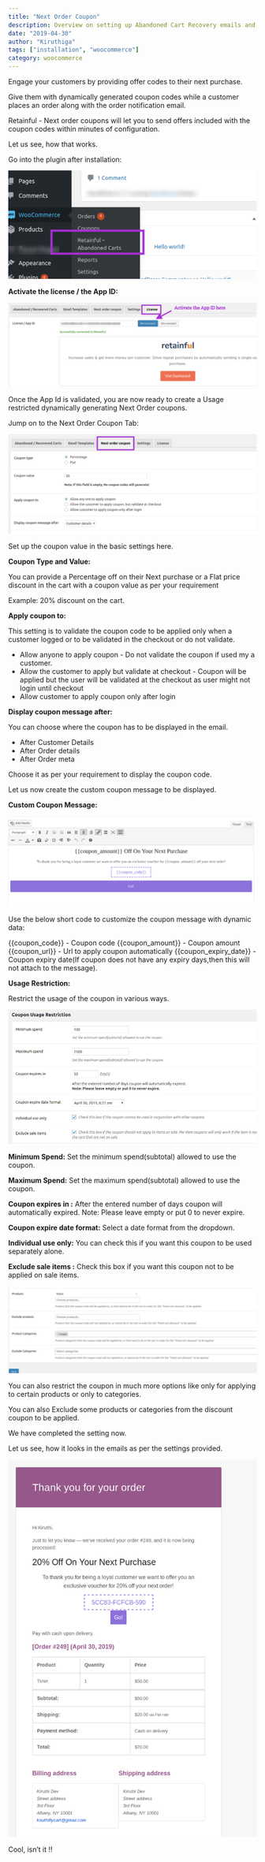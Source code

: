 ```yaml
---
title: "Next Order Coupon"
description: Overview on setting up Abandoned Cart Recovery emails and dashboard for reports on recovered carts
date: "2019-04-30"
author: "Kiruthiga"
tags: ["installation", "woocommerce"]
category: woocommerce
---
```


Engage your customers by providing offer codes to their next purchase.

Give them with dynamically generated coupon codes while a customer places an order along with the order notification email.

Retainful - Next order coupons will let you to send offers included with the coupon codes within minutes of configuration.

Let us see, how that works.

Go into the plugin after installation:

![AbondanedCarts](https://raw.githubusercontent.com/retainful/site-images/master/docs/NextorderCoupon/pluginInstallation.png)

**Activate the license / the App ID:**

![Activation](https://raw.githubusercontent.com/retainful/site-images/master/docs/NextorderCoupon/LicenceActivation.png)


Once the App Id is validated, you are now ready to create a Usage restricted dynamically generating Next Order coupons.

Jump on to the Next Order Coupon Tab:

![NextOrderCoupon](https://raw.githubusercontent.com/retainful/site-images/master/docs/NextorderCoupon/NextOrderCoupons.png)


Set up the coupon value in the basic settings here.

**Coupon Type and Value:**  

You can provide a Percentage off on their Next purchase or a Flat price discount in the cart with a coupon value as per your requirement 

Example:  20% discount on the cart.

**Apply coupon to:**

This setting is to validate the coupon code to be applied only when a customer logged or to be validated in the checkout or do not validate.

- Allow anyone to apply coupon - Do not validate the coupon if used my a customer.
- Allow the customer to apply but validate at checkout - Coupon will be applied but the user will be validated at the checkout as user might not login until checkout
- Allow customer to apply coupon only after login

**Display coupon message after:**

You can choose where the coupon has to be displayed in the email.

- After Customer Details
- After Order details
- After Order meta

Choose it as per your requirement to display the coupon code.

Let us now create the custom coupon message to be displayed.

**Custom Coupon Message:**

![CustomCouponMessage](https://raw.githubusercontent.com/retainful/site-images/master/docs/NextorderCoupon/couponCode.png)

Use the below short code to customize the coupon message with dynamic data:

{{coupon_code}} - Coupon code
{{coupon_amount}} - Coupon amount
{{coupon_url}} - Url to apply coupon automatically
{{coupon_expiry_date}} - Coupon expiry date(If coupon does not have any expiry days,then this will not attach to the message).

**Usage Restriction:**

Restrict the usage of the coupon in various ways.

![UsageRestriction](https://raw.githubusercontent.com/retainful/site-images/master/docs/NextorderCoupon/usageRestriction.png)

**Minimum Spend:**  Set the minimum spend(subtotal) allowed to use the coupon.

**Maximum Spend:** Set the maximum spend(subtotal) allowed to use the coupon.

**Coupon expires in :** After the entered number of days coupon will automatically expired.
Note: Please leave empty or put 0 to never expire.

**Coupon expire date format:** Select a date format from the dropdown.

**Individual use only:**  You can check this if you want this coupon to be used separately alone.

**Exclude sale items :**  Check this box if you want this coupon not to be applied on sale items.

![ExcludeSaleItem](https://raw.githubusercontent.com/retainful/site-images/master/docs/NextorderCoupon/UsageProducts.png)

You can also restrict the coupon in much more options like only for applying to certain products or only to categories.

You can also Exclude some products or categories from the discount coupon to be applied.

We have completed the setting now.

Let us see, how it looks in the emails as per the settings provided.

![Coupon Preview](https://raw.githubusercontent.com/retainful/site-images/master/docs/NextorderCoupon/couponPreview.png)


Cool, isn’t it !!
